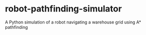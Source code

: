 # robot-pathfinding-simulator
A Python simulation of a robot navigating a warehouse grid using A* pathfinding
